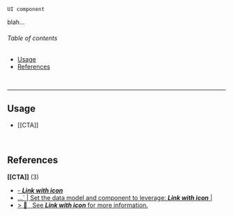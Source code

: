 `UI component`

blah...

<!-- toc start -->
###### Table of contents  

- [Usage](#usage)
- [References](#references)
  

<br />
<!-- toc end -->

---

<!-- usedby start -->
## Usage  

 - [[CTA]]  

<br />
<!-- usedby end -->

<!-- backlinks start -->
## References  


**[[CTA]]** (3)
- <a href="CTA#:~:text=- Link with icon">- ***Link with icon***</a>
- <a href="CTA#:~:text=` | Set the data model and component to leverage: Link with icon |">...` | Set the data model and component to leverage: ***Link with icon*** |</a>
- <a href="CTA#:~:text=> 👀 &nbsp; See Link with icon for more information.">> 👀 &nbsp; See ***Link with icon*** for more information.</a>
  

<br />
<!-- backlinks end -->

